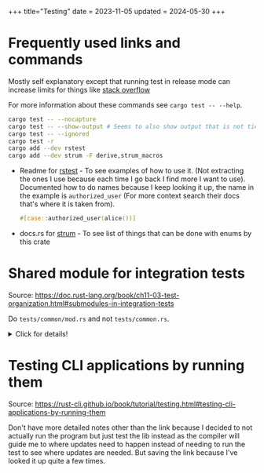 +++
title="Testing"
date = 2023-11-05
updated = 2024-05-30
+++

# Frequently used links and commands

Mostly self explanatory except that running test in release mode can increase limits for things like [stack overflow](rust/stack_overflow.md#drop_can_cause_stack_overflow)

For more information about these commands see `cargo test -- --help`.

```sh
cargo test -- --nocapture
cargo test -- --show-output # Seems to also show output that is not tied to a specific test (so needed sometimes)
cargo test -- --ignored
cargo test -r
cargo add --dev rstest
cargo add --dev strum -F derive,strum_macros
```

- Readme for [rstest](https://github.com/la10736/rstest) - To see examples of how to use it. (Not extracting the ones I use because each time I go back I find more I want to use). Documented how to do names because I keep looking it up, the name in the example is `authorized_user` (For more context search their docs that's where it is taken from).
  ```rust
  #[case::authorized_user(alice())]
  ```
- docs.rs for [strum](https://docs.rs/strum/latest/strum/all.html) - To see list of things that can be done with enums by this crate

# Shared module for integration tests

Source: <https://doc.rust-lang.org/book/ch11-03-test-organization.html#submodules-in-integration-tests>

Do `tests/common/mod.rs` and not `tests/common.rs`.

<details>
  <summary>Click for details!</summary>

They mainly focus the extra 0 test cases that show in the output, and yes that's annoying but what annoyed me more was the warnings that functions are not used as each file is compiled separately.
So if warnings bother you too then you probably want to ensure you ensure you put it in `mod.rs`.

</details>

# Testing CLI applications by running them

Source: <https://rust-cli.github.io/book/tutorial/testing.html#testing-cli-applications-by-running-them>

Don't have more detailed notes other than the link because I decided to not actually run the program but just test the lib instead as the compiler will guide me to where updates need to happen instead of needing to run the test to see where updates are needed.
But saving the link because I've looked it up quite a few times.
